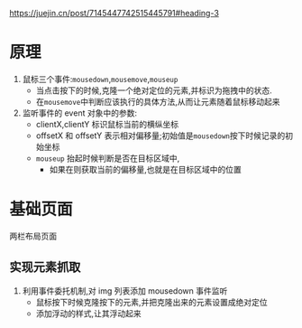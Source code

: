 https://juejin.cn/post/7145447742515445791#heading-3

# 原理

1. 鼠标三个事件:`mousedown`,`mousemove`,`mouseup`
   - 当点击按下的时候,克隆一个绝对定位的元素,并标识为拖拽中的状态.
   - 在`mousemove`中判断应该执行的具体方法,从而让元素随着鼠标移动起来
2. 监听事件的 event 对象中的参数:
   - clientX,clientY 标识鼠标当前的横纵坐标
   - offsetX 和 offsetY 表示相对偏移量;初始值是`mousedown`按下时候记录的初始坐标
   - `mouseup` 抬起时候判断是否在目标区域中,
     - 如果在则获取当前的偏移量,也就是在目标区域中的位置

# 基础页面

两栏布局页面

## 实现元素抓取

1. 利用事件委托机制,对 img 列表添加 mousedown 事件监听
   - 鼠标按下时候克隆按下的元素,并把克隆出来的元素设置成绝对定位
   - 添加浮动的样式,让其浮动起来
